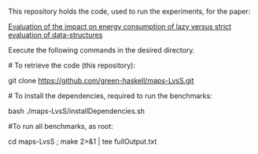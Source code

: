 This repository holds the code, used to run the experiments, for the paper:

[Evaluation of the impact on energy consumption of lazy versus strict evaluation of data-structures](http://green-haskell.github.io/energy_consumption-lazy_vs_strict_evaluation_of_data-structures/index.html)

Execute the following commands in the desired directory.

\# To retrieve the code (this repository):

git clone https://github.com/green-haskell/maps-LvsS.git


\# To install the dependencies, required to run the benchmarks:

bash ./maps-LvsS/installDependencies.sh


\#To run all benchmarks, as root:

cd maps-LvsS ; make 2>&1 | tee fullOutput.txt


